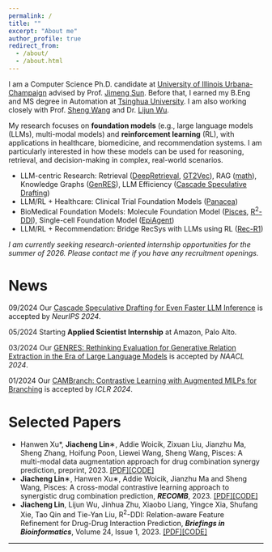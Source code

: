 ```yaml
---
permalink: /
title: ""
excerpt: "About me"
author_profile: true
redirect_from: 
  - /about/
  - /about.html
---
```


I am a Computer Science Ph.D. candidate at [University of Illinois Urbana-Champaign](https://illinois.edu/) advised by Prof. [Jimeng Sun](https://www.sunlab.org/). Before that, I earned my B.Eng and MS degree in Automation at [Tsinghua University](https://www.tsinghua.edu.cn/). I am also working closely with Prof. [Sheng Wang](https://homes.cs.washington.edu/~swang/) and Dr. [Lijun Wu](https://apeterswu.github.io/).

My research focuses on **foundation models** (e.g., large language models (LLMs), multi-modal models) and **reinforcement learning** (RL), with applications in healthcare, biomedicine, and recommendation systems. I am particularly interested in how these models can be used for reasoning, retrieval, and decision-making in complex, real-world scenarios.
- LLM-centric Research: Retrieval ([DeepRetrieval](https://arxiv.org/pdf/2503.00223), [GT2Vec](https://arxiv.org/pdf/2410.11235)), RAG ([math](https://arxiv.org/pdf/2411.16454)), Knowledge Graphs ([GenRES](https://arxiv.org/pdf/2402.10744)), LLM Efficiency ([Cascade Speculative Drafting](https://proceedings.neurips.cc/paper_files/paper/2024/file/9cb5b083ba4f5ca6bd05dd307a2fb354-Paper-Conference.pdf))
- LLM/RL + Healthcare: Clinical Trial Foundation Models ([Panacea](https://arxiv.org/abs/2407.11007))
- BioMedical Foundation Models: Molecule Foundation Model ([Pisces](https://www.biorxiv.org/content/10.1101/2022.11.21.517439v2.full.pdf), [R<sup>2</sup>-DDI](https://academic.oup.com/bib/article/24/1/bbac576/6961471)), Single-cell Foundation Model ([EpiAgent](https://www.biorxiv.org/content/biorxiv/early/2024/12/21/2024.12.19.629312.full.pdf))
- LLM/RL + Recommendation: Bridge RecSys with LLMs using RL ([Rec-R1](https://arxiv.org/pdf/2503.24289))


_I am currently seeking research-oriented internship opportunities for the summer of 2026. Please contact me if you have any recruitment openings._

News
======
09/2024 Our [Cascade Speculative Drafting for Even Faster LLM Inference](https://openreview.net/pdf?id=lZY9u0ijP7) is accepted by *NeurIPS 2024*.<br>

05/2024 Starting **Applied Scientist Internship** at Amazon, Palo Alto.<br>

03/2024 Our [GENRES: Rethinking Evaluation for Generative Relation Extraction in the Era of Large Language Models](https://arxiv.org/pdf/2402.10744.pdf) is accepted by *NAACL 2024*.<br>

01/2024 Our [CAMBranch: Contrastive Learning with Augmented MILPs for Branching](https://openreview.net/forum?id=K6kt50zAiG&noteId=eAKTDVd6fy) is accepted by *ICLR 2024*.<br>

Selected Papers
======
- Hanwen Xu*, **Jiacheng Lin**∗, Addie Woicik, Zixuan Liu, Jianzhu Ma, Sheng Zhang, Hoifung Poon, Liewei Wang, Sheng Wang, Pisces: A multi-modal data augmentation approach for drug combination synergy prediction, preprint, 2023. [[PDF]](https://www.biorxiv.org/content/10.1101/2022.11.21.517439v2.full.pdf)[[CODE]](https://github.com/HanwenXuTHU/Pisces)
- **Jiacheng Lin**∗, Hanwen Xu∗, Addie Woicik, Jianzhu Ma and Sheng Wang, Pisces: A cross-modal contrastive learning approach to synergistic drug combination prediction, **_RECOMB_**, 2023. [[PDF]](https://www.biorxiv.org/content/10.1101/2022.11.21.517439v1)[[CODE]](https://github.com/linjc16/Pisces)
- **Jiacheng Lin**, Lijun Wu, Jinhua Zhu, Xiaobo Liang, Yingce Xia, Shufang Xie, Tao Qin and Tie-Yan Liu, R<sup>2</sup>-DDI: Relation-aware Feature Refinement for Drug-Drug Interaction Prediction, _**Briefings in Bioinformatics**_, Volume 24, Issue 1, 2023. [[PDF]](https://academic.oup.com/bib/advance-article/doi/10.1093/bib/bbac576/6961471?utm_source=authortollfreelink&utm_campaign=bib&utm_medium=email&guestAccessKey=189b0995-bc41-40fc-b625-bf34b44ff21e&login=true)[[CODE]](https://github.com/linjc16/R2-DDI)

------

<div style="width: 250px; margin: auto;">
		<script type="text/javascript" id="clustrmaps" src="//clustrmaps.com/map_v2.js?d=_nKY8Aa4sBB2V089bDyvy7GvbO2cc7iJqg_6TffbLJA&cl=ffffff&w=a"></script>
</div>

